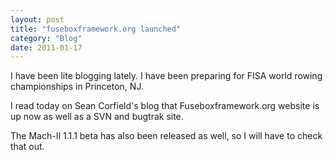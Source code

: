 ```yaml
---
layout: post
title: "fuseboxframework.org launched"
category: "Blog"
date: 2011-01-17
---
```



I have been lite blogging lately. I have been preparing for FISA world rowing championships in Princeton, NJ.

I read today on Sean Corfield's blog that Fuseboxframework.org website is up now as well as a SVN and bugtrak site.

The Mach-II 1.1.1 beta has also been released as well, so I will have to check that out.